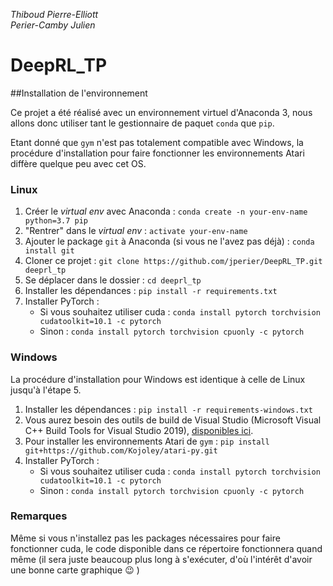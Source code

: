 _Thiboud Pierre-Elliott_  
_Perier-Camby Julien_

# DeepRL_TP

##Installation de l'environnement

Ce projet a été réalisé avec un environnement virtuel d'Anaconda 3, 
nous allons donc utiliser tant le gestionnaire de paquet `conda` 
que `pip`.

Etant donné que `gym` n'est pas totalement compatible avec Windows, 
la procédure d'installation pour faire fonctionner les 
environnements Atari diffère quelque peu avec cet OS.

### Linux

1. Créer le *virtual env* avec Anaconda : 
`conda create -n your-env-name python=3.7 pip`
2. "Rentrer" dans le *virtual env* : `activate your-env-name`
3. Ajouter le package `git` à Anaconda (si vous ne l'avez pas déjà) : `conda install git`
4. Cloner ce projet : `git clone https://github.com/jperier/DeepRL_TP.git deeprl_tp`
5. Se déplacer dans le dossier : `cd deeprl_tp`
6. Installer les dépendances : `pip install -r requirements.txt`
7. Installer PyTorch :
   - Si vous souhaitez utiliser cuda : `conda install pytorch torchvision cudatoolkit=10.1 -c pytorch`
   - Sinon : `conda install pytorch torchvision cpuonly -c pytorch`

### Windows

La procédure d'installation pour Windows est identique à celle de Linux 
jusqu'à l'étape 5.

1. Installer les dépendances : `pip install -r requirements-windows.txt`
2. Vous aurez besoin des outils de build de Visual Studio (Microsoft Visual
 C++ Build Tools for Visual Studio 2019), [disponibles ici](https://visualstudio.microsoft.com/downloads/).
3. Pour installer les environnements Atari de `gym` : `pip install git+https://github.com/Kojoley/atari-py.git`
4. Installer PyTorch :
   - Si vous souhaitez utiliser cuda : `conda install pytorch torchvision cudatoolkit=10.1 -c pytorch`
   - Sinon : `conda install pytorch torchvision cpuonly -c pytorch`
   
### Remarques

Même si vous n'installez pas les packages nécessaires pour faire fonctionner 
cuda, le code disponible dans ce répertoire fonctionnera quand même (il sera 
juste beaucoup plus long à s'exécuter, d'où l'intérêt d'avoir une bonne carte 
graphique :wink: )
